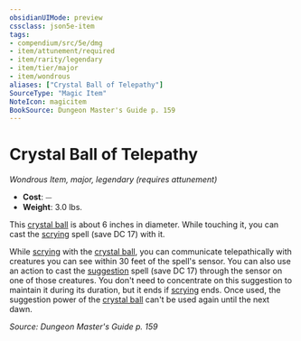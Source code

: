 ```yaml
---
obsidianUIMode: preview
cssclass: json5e-item
tags:
- compendium/src/5e/dmg
- item/attunement/required
- item/rarity/legendary
- item/tier/major
- item/wondrous
aliases: ["Crystal Ball of Telepathy"]
SourceType: "Magic Item"
NoteIcon: magicitem
BookSource: Dungeon Master's Guide p. 159
---
```

# Crystal Ball of Telepathy
*Wondrous Item, major, legendary (requires attunement)*  

- **Cost**: ⏤
- **Weight**: 3.0 lbs.

This [crystal ball](/3-Mechanics/CLI/items/crystal-ball.md) is about 6 inches in diameter. While touching it, you can cast the [scrying](/3-Mechanics/CLI/spells/scrying.md) spell (save DC 17) with it.

While [scrying](/3-Mechanics/CLI/spells/scrying.md) with the [crystal ball](/3-Mechanics/CLI/items/crystal-ball.md), you can communicate telepathically with creatures you can see within 30 feet of the spell's sensor. You can also use an action to cast the [suggestion](/3-Mechanics/CLI/spells/suggestion.md) spell (save DC 17) through the sensor on one of those creatures. You don't need to concentrate on this suggestion to maintain it during its duration, but it ends if [scrying](/3-Mechanics/CLI/spells/scrying.md) ends. Once used, the suggestion power of the [crystal ball](/3-Mechanics/CLI/items/crystal-ball.md) can't be used again until the next dawn.

*Source: Dungeon Master's Guide p. 159*